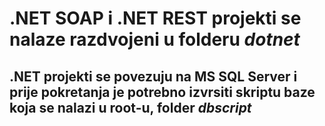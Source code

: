 # .NET SOAP i .NET REST projekti se nalaze razdvojeni u folderu _dotnet_

## .NET projekti se povezuju na MS SQL Server i prije pokretanja je potrebno izvrsiti skriptu baze koja se nalazi u root-u, folder _dbscript_ ##
